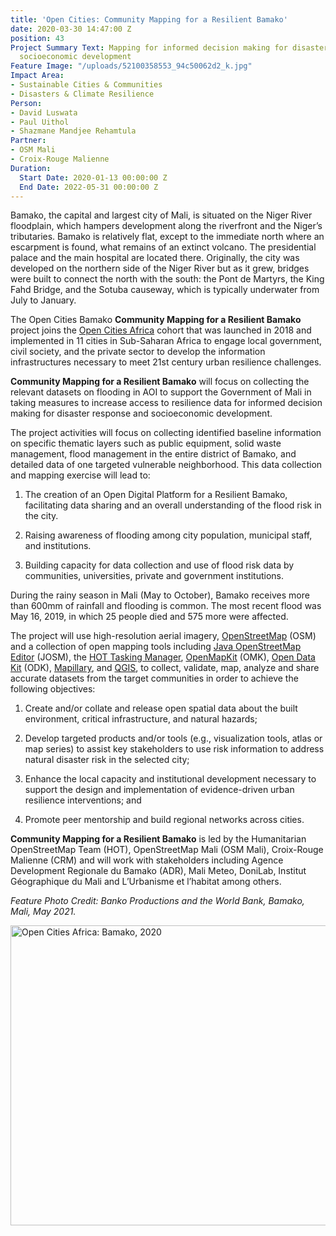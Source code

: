 ```yaml
---
title: 'Open Cities: Community Mapping for a Resilient Bamako'
date: 2020-03-30 14:47:00 Z
position: 43
Project Summary Text: Mapping for informed decision making for disaster response and
  socioeconomic development
Feature Image: "/uploads/52100358553_94c50062d2_k.jpg"
Impact Area:
- Sustainable Cities & Communities
- Disasters & Climate Resilience
Person:
- David Luswata
- Paul Uithol
- Shazmane Mandjee Rehamtula
Partner:
- OSM Mali
- Croix-Rouge Malienne
Duration:
  Start Date: 2020-01-13 00:00:00 Z
  End Date: 2022-05-31 00:00:00 Z
---
```


Bamako, the capital and largest city of Mali, is situated on the Niger River floodplain, which hampers development along the riverfront and the Niger’s tributaries. Bamako is relatively flat, except to the immediate north where an escarpment is found, what remains of an extinct volcano. The presidential palace and the main hospital are located there. Originally, the city was developed on the northern side of the Niger River but as it grew, bridges were built to connect the north with the south:  the Pont de Martyrs, the King Fahd Bridge, and the Sotuba causeway, which is typically underwater from July to January.

The Open Cities Bamako **Community Mapping for a Resilient Bamako** project joins the [Open Cities Africa](https://opencitiesproject.org/) cohort that was launched in 2018 and implemented in 11 cities in Sub-Saharan Africa to engage local government, civil society, and the private sector to develop the information infrastructures necessary to meet 21st century urban resilience challenges.

**Community Mapping for a Resilient Bamako** will focus on collecting the relevant datasets on flooding in AOI to support the Government of Mali in taking measures to increase access to resilience data for informed decision making for disaster response and socioeconomic development.

The project activities will focus on collecting identified baseline information on specific thematic layers such as public equipment, solid waste management, flood management in the entire district of Bamako, and detailed data of one targeted vulnerable neighborhood. This data collection and mapping exercise will lead to:

1. The creation of an Open Digital Platform for a Resilient Bamako, facilitating data sharing and an overall understanding of the flood risk in the city.

2. Raising awareness of flooding among city population, municipal staff, and institutions.

3. Building capacity for data collection and use of flood risk data by communities, universities, private and government institutions.

During the rainy season in Mali (May to October), Bamako receives more than 600mm of rainfall and flooding is common. The most recent flood was May 16, 2019, in which 25 people died and 575 more were affected.


The project will use high-resolution aerial imagery, [OpenStreetMap](https://www.openstreetmap.org/) (OSM) and a collection of open mapping tools including [Java OpenStreetMap Editor](https://josm.openstreetmap.de/) (JOSM), the [HOT Tasking Manager](https://tasks.hotosm.org/), [OpenMapKit](http://openmapkit.org/) (OMK), [Open Data Kit](https://opendatakit.org/) (ODK), [Mapillary](https://www.mapillary.com/), and [QGIS](https://qgis.org/en/site/), to collect, validate, map, analyze and share accurate datasets from the target communities in order to achieve the following objectives:

1. Create and/or collate and release open spatial data about the built environment, critical infrastructure, and natural hazards;

2. Develop targeted products and/or tools (e.g., visualization tools, atlas or map series) to assist key stakeholders to use risk information to address natural disaster risk in the selected city;

3. Enhance the local capacity and institutional development necessary to support the design and implementation of evidence-driven urban resilience interventions; and

4. Promote peer mentorship and build regional networks across cities.

**Community Mapping for a Resilient Bamako** is led by the Humanitarian OpenStreetMap Team (HOT), OpenStreetMap Mali (OSM Mali), Croix-Rouge Malienne (CRM) and will work with stakeholders including Agence Development Regionale du Bamako (ADR), Mali Meteo, DoniLab, Institut Géographique du Mali and L’Urbanisme et l’habitat among others.

*Feature Photo Credit: Banko Productions and the World Bank, Bamako, Mali, May 2021.*

<a data-flickr-embed="true" data-header="true" data-footer="true" href="https://www.flickr.com/photos/hotosm/albums/72177720299269483" title="Open Cities Africa: Bamako, 2020"><img src="https://live.staticflickr.com/65535/52100571809_1467b832c9_z.jpg" width="640" height="480" alt="Open Cities Africa: Bamako, 2020"></a><script async src="//embedr.flickr.com/assets/client-code.js" charset="utf-8"></script>